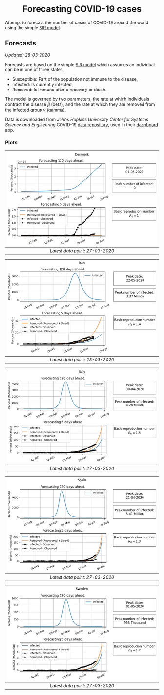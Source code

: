 
<h1 align="center">Forecasting COVID-19 cases</h1>

Attempt to forecast the number of cases of COVID-19 around the world using the simple [SIR model][sir_model_wiki].

## Forecasts
*Updated: 28-03-2020*

Forecasts are based on the simple [SIR model][sir_model_wiki] which assumes
an individual can be in one of three states,

- Susceptible: Part of the population not immune to the disease, 
- Infected: Is currently infected,
- Removed: Is immune after a recovery or death.

The model is governed by two parameters, the rate at which individuals contract the disease 𝛽 (beta), and the rate at which they are removed from the infected group 𝛾 (gamma). 

Data is downloaded from *Johns Hopkins University Center for Systems Science and Engineering* COVID-19 [data repository][csse-data-repo], used in their 
[dashboard][john-hopkins-dashboard] app.

### Plots
|![Denmark](forecast_plots/denmark_SIR.png)|
|:----------------------------------------:|
| *Latest data point: 27-03-2020*|

|![Iran](forecast_plots/iran_SIR.png)|
|:----------------------------------------:|
| *Latest data point: 23-03-2020*|

|![Italy](forecast_plots/italy_SIR.png)|
|:----------------------------------------:|
| *Latest data point: 27-03-2020*|

|![Spain](forecast_plots/spain_SIR.png)|
|:----------------------------------------:|
| *Latest data point: 27-03-2020*|

|![Sweden](forecast_plots/sweden_SIR.png)|
|:----------------------------------------:|
| *Latest data point: 27-03-2020*|

[sir_model_wiki]: https://en.wikipedia.org/wiki/Compartmental_models_in_epidemiology#The_SIR_model
[csse-data-repo]: https://github.com/CSSEGISandData/COVID-19
[john-hopkins-dashboard]: https://www.arcgis.com/apps/opsdashboard/index.html#/bda7594740fd40299423467b48e9ecf6
